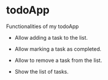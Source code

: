 # todoApp

Functionalities of my todoApp

- Allow adding a task to the list.

- Allow marking a task as completed.

- Allow to remove a task from the list.

- Show the list of tasks.
